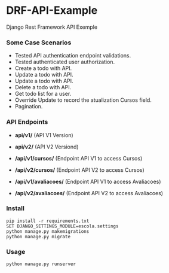 # DRF-API-Example

Django Rest Framework API Exemple

### Some Case Scenarios

* Tested API authentication endpoint validations.
* Tested authenticated user authorization. 
* Create a todo with API.
* Update a todo with API.
* Update a todo with API.
* Delete a todo with API.
* Get todo list for a user.
* Override Update to record the atualization Cursos field.
* Pagination.

### API Endpoints


* **api/v1/** (API V1 Version)
* **api/v2/** (API V2 Versiond)

* **/api/v1/cursos/** (Endpoint API V1 to access Cursos)
* **/api/v2/cursos/** (Endpoint API V2 to access Cursos)
* **/api/v1/avaliacoes/** (Endpoint API V1 to access Avaliacoes)
* **/api/v2/avaliacoes/** (Endpoint API V2 to access Avaliacoes)


### Install 

    pip install -r requirements.txt
    SET DJANGO_SETTINGS_MODULE=escola.settings
    python manage.py makemigrations
    python manage.py migrate
	
### Usage

    python manage.py runserver